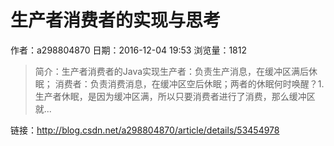 # 生产者消费者的实现与思考
作者：a298804870
日期：2016-12-04 19:53
浏览量：1812
> 简介：生产者消费者的Java实现生产者：负责生产消息，在缓冲区满后休眠； 
消费者：负责消费消息，在缓冲区空后休眠；两者的休眠何时唤醒？1.生产者休眠，是因为缓冲区满，所以只要消费者进行了消费，那么缓冲区就...

 链接：http://blog.csdn.net/a298804870/article/details/53454978
